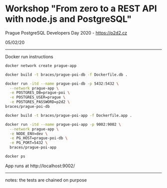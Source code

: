 # Workshop "From zero to a REST API with node.js and PostgreSQL"

Prague PostgreSQL Developers Day 2020 - https://p2d2.cz

05/02/20

---

Docker run instructions

```bash
docker network create prague-app

docker build -t braces/prague-poi-db -f Dockerfile.db .

docker run -itd --name prague-poi-db -p 5432:5432 \
  --network prague-app \
  -e POSTGRES_DB=prague-poi \
  -e POSTGRES_USER=prague \
  -e POSTGRES_PASSWORD=p2d2 \
braces/prague-poi-db

docker build -t braces/prague-poi-app -f Dockerfile.app .

docker run -itd --name prague-poi-app -p 9002:9002 \
  --network prague-app \
  -e NODE_ENV=dev \
  -e PG_HOST=prague-poi-db \
  -e PG_PORT=5432 \
  braces/prague-poi-app

docker ps
```

App runs at http://localhost:9002/

---

notes: the tests are chained on purpose


